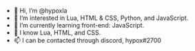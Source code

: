 - 👋 Hi, I’m @hypoxla
- 👀 I’m interested in Lua, HTML & CSS, Python, and JavaScript.
- 🌱 I’m currently learning front-end: JavaScript.
- 🧠 I know Lua, HTML, and CSS.
- 📫 I can be contacted through discord, hypox#2700

